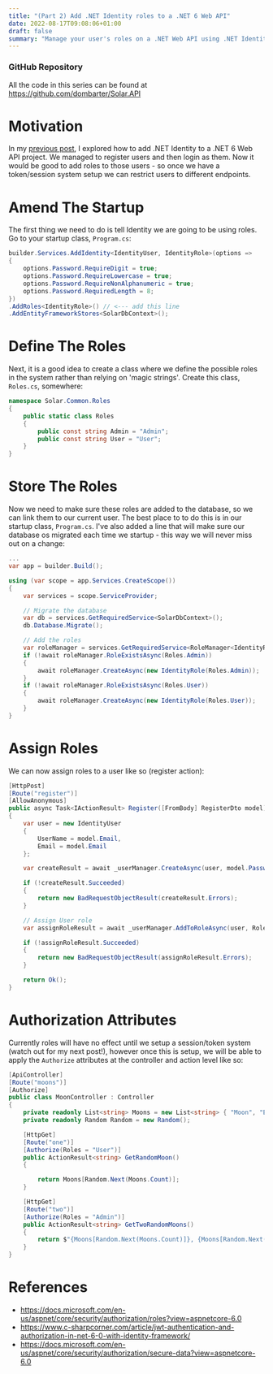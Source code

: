 ```yaml
---
title: "(Part 2) Add .NET Identity roles to a .NET 6 Web API"
date: 2022-08-17T09:08:06+01:00
draft: false
summary: "Manage your user's roles on a .NET Web API using .NET Identity"
---
```


### GitHub Repository

All the code in this series can be found at https://github.com/dombarter/Solar.API

# Motivation

In my [previous post](/posts/add-dotnet-identity-to-web-api), I explored how to add .NET Identity to a .NET 6 Web API project. We managed to register users and then login as them. Now it would be good to add roles to those users - so once we have a token/session system setup we can restrict users to different endpoints.

# Amend The Startup

The first thing we need to do is tell Identity we are going to be using roles. Go to your startup class, `Program.cs`:

```csharp
builder.Services.AddIdentity<IdentityUser, IdentityRole>(options =>
{
    options.Password.RequireDigit = true;
    options.Password.RequireLowercase = true;
    options.Password.RequireNonAlphanumeric = true;
    options.Password.RequiredLength = 8;
})
.AddRoles<IdentityRole>() // <--- add this line
.AddEntityFrameworkStores<SolarDbContext>();
```

# Define The Roles

Next, it is a good idea to create a class where we define the possible roles in the system rather than relying on 'magic strings'. Create this class, `Roles.cs`, somewhere:

```csharp
namespace Solar.Common.Roles
{
    public static class Roles
    {
        public const string Admin = "Admin";
        public const string User = "User";
    }
}
```

# Store The Roles

Now we need to make sure these roles are added to the database, so we can link them to our current user. The best place to to do this is in our startup class, `Program.cs`. I've also added a line that will make sure our database os migrated each time we startup - this way we will never miss out on a change:

```csharp
...
var app = builder.Build();

using (var scope = app.Services.CreateScope())
{
    var services = scope.ServiceProvider;

    // Migrate the database
    var db = services.GetRequiredService<SolarDbContext>();
    db.Database.Migrate();

    // Add the roles
    var roleManager = services.GetRequiredService<RoleManager<IdentityRole>>();
    if (!await roleManager.RoleExistsAsync(Roles.Admin))
    {
        await roleManager.CreateAsync(new IdentityRole(Roles.Admin));
    }
    if (!await roleManager.RoleExistsAsync(Roles.User))
    {
        await roleManager.CreateAsync(new IdentityRole(Roles.User));
    }
}
```

# Assign Roles

We can now assign roles to a user like so (register action):

```csharp
[HttpPost]
[Route("register")]
[AllowAnonymous]
public async Task<IActionResult> Register([FromBody] RegisterDto model)
{
    var user = new IdentityUser
    {
        UserName = model.Email,
        Email = model.Email
    };

    var createResult = await _userManager.CreateAsync(user, model.Password);

    if (!createResult.Succeeded)
    {
        return new BadRequestObjectResult(createResult.Errors);
    }

    // Assign User role
    var assignRoleResult = await _userManager.AddToRoleAsync(user, Roles.User);

    if (!assignRoleResult.Succeeded)
    {
        return new BadRequestObjectResult(assignRoleResult.Errors);
    }

    return Ok();
}
```

# Authorization Attributes

Currently roles will have no effect until we setup a session/token system (watch out for my next post!), however once this is setup, we will be able to apply the `Authorize` attributes at the controller and action level like so:

```csharp
[ApiController]
[Route("moons")]
[Authorize]
public class MoonController : Controller
{
    private readonly List<string> Moons = new List<string> { "Moon", "Europa", "Titan", "Ganymede", "Milmas", "Hyperion", "Dione", "Kiviuq" };
    private readonly Random Random = new Random();

    [HttpGet]
    [Route("one")]
    [Authorize(Roles = "User")]
    public ActionResult<string> GetRandomMoon()
    {

        return Moons[Random.Next(Moons.Count)];
    }

    [HttpGet]
    [Route("two")]
    [Authorize(Roles = "Admin")]
    public ActionResult<string> GetTwoRandomMoons()
    {
        return $"{Moons[Random.Next(Moons.Count)]}, {Moons[Random.Next(Moons.Count)]}";
    }
}
```

# References

- https://docs.microsoft.com/en-us/aspnet/core/security/authorization/roles?view=aspnetcore-6.0
- https://www.c-sharpcorner.com/article/jwt-authentication-and-authorization-in-net-6-0-with-identity-framework/
- https://docs.microsoft.com/en-us/aspnet/core/security/authorization/secure-data?view=aspnetcore-6.0
